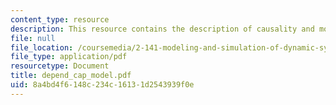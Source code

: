 ```yaml
---
content_type: resource
description: This resource contains the description of causality and model formulation.
file: null
file_location: /coursemedia/2-141-modeling-and-simulation-of-dynamic-systems-fall-2006/8a4bd4f6148c234c16131d2543939f0e_depend_cap_model.pdf
file_type: application/pdf
resourcetype: Document
title: depend_cap_model.pdf
uid: 8a4bd4f6-148c-234c-1613-1d2543939f0e
---
```

